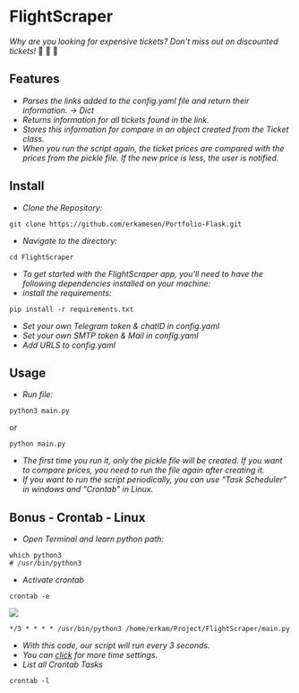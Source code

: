 # FlightScraper

_Why are you looking for expensive tickets? Don't miss out on discounted tickets!_  🤑 🤑 🤑


## Features

- _Parses the links added to the config.yaml file and return their information. -> Dict_
- _Returns information for all tickets found in the link._
- _Stores this information for compare in an object created from the Ticket class._
- _When you run the script again, the ticket prices are compared with the prices from the pickle file. If the new price is less, the user is notified._

## Install

- _Clone the Repository:_
```
git clone https://github.com/erkamesen/Portfolio-Flask.git
```
- _Navigate to the directory:_
```
cd FlightScraper
```
- _To get started with the FlightScraper app, you'll need to have the following dependencies installed on your machine:_
- _install the requirements:_
```
pip install -r requirements.txt
```
- _Set your own Telegram token & chatID in config.yaml_
- _Set your own SMTP token & Mail in config.yaml_
- _Add URLS to config.yaml_



## Usage
- _Run file:_
```
python3 main.py
```
or
```
python main.py
```

- _The first time you run it, only the pickle file will be created. If you want to compare prices, you need to run the file again after creating it._
- _If you want to run the script periodically, you can use "Task Scheduler" in windows and "Crontab" in Linux._


## Bonus - Crontab - Linux

- _Open Terminal and learn python path:_
```
which python3
# /usr/bin/python3
```
- _Activate crontab_
```
crontab -e
```
<img src="https://user-images.githubusercontent.com/120065120/214651904-e2a786cc-f468-46db-802a-333a0aee86ea.png">

```
*/3 * * * * /usr/bin/python3 /home/erkam/Project/FlightScraper/main.py
```
- _With this code, our script will run every 3 seconds._
- _You can [click](https://crontab.guru/) for more time settings._
- _List all Crontab Tasks_
```
crontab -l
```
